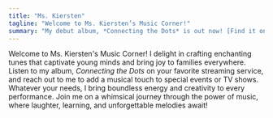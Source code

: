 ```yaml
---
title: "Ms. Kiersten"
tagline: "Welcome to Ms. Kiersten’s Music Corner!"
summary: "My debut album, *Connecting the Dots* is out now! [Find it on your favorite streaming service](https://artists.landr.com/055855543127) or get more information by clicking on *my music* below!"
---
```


Welcome to Ms. Kiersten's Music Corner! I delight in crafting enchanting tunes
that captivate young minds and bring joy to families everywhere. Listen to my
album, *Connecting the Dots* on your favorite streaming service, and reach out
to me to add a musical touch to special events or TV shows. Whatever your needs,
I bring boundless energy and creativity to every performance. Join me on a
whimsical journey through the power of music, where laughter, learning, and
unforgettable melodies await!

 <!-- ![image1](images/blue-bunny-candid-01.jpg)
 ![image2](images/blue-bunny-candid-02.jpg) -->

